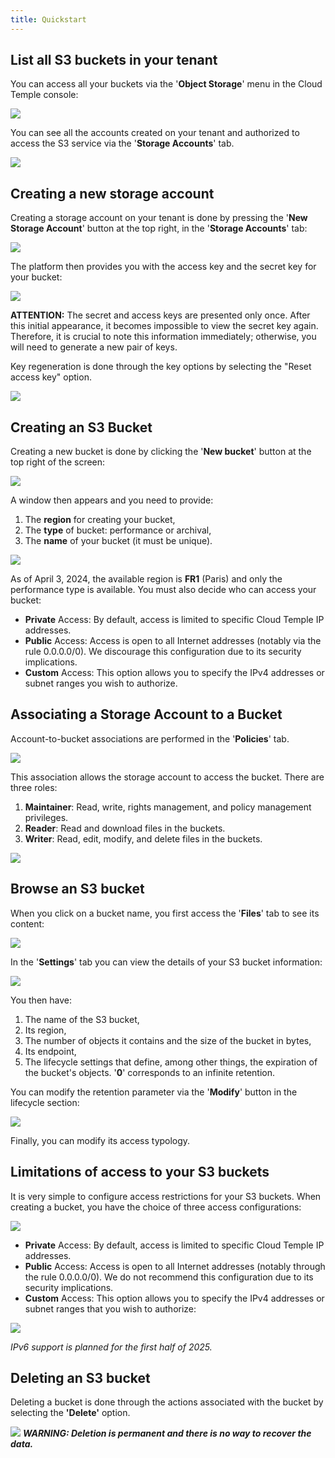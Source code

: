 ```yaml
---
title: Quickstart
---
```



## List all S3 buckets in your tenant

You can access all your buckets via the '__Object Storage__' menu in the Cloud Temple console:

![](images/S3_list_bucket.png)

You can see all the accounts created on your tenant and authorized to access the S3 service via the '__Storage Accounts__' tab.

![](images/S3_accounts.png)

## Creating a new storage account

Creating a storage account on your tenant is done by pressing the '__New Storage Account__' button at the top right, in the '__Storage Accounts__' tab:

![](images/S3_create_account.png)

The platform then provides you with the access key and the secret key for your bucket:

![](images/S3_storage_keys.png)


__ATTENTION:__ The secret and access keys are presented only once. After this initial appearance, it becomes impossible to view the secret key again. Therefore, it is crucial to note this information immediately; otherwise, you will need to generate a new pair of keys.

Key regeneration is done through the key options by selecting the "Reset access key" option.

![](images/S3_keyregen.png)


## Creating an S3 Bucket

Creating a new bucket is done by clicking the '__New bucket__' button at the top right of the screen:

![](images/S3_create.png)

A window then appears and you need to provide:

1. The **region** for creating your bucket,
2. The **type** of bucket: performance or archival,
3. The **name** of your bucket (it must be unique).

![](images/S3_create_popup_001.png)

As of April 3, 2024, the available region is **FR1** (Paris) and only the performance type is available.
You must also decide who can access your bucket:

- **Private** Access: By default, access is limited to specific Cloud Temple IP addresses.
- **Public** Access: Access is open to all Internet addresses (notably via the rule 0.0.0.0/0). We discourage this configuration due to its security implications.
- **Custom** Access: This option allows you to specify the IPv4 addresses or subnet ranges you wish to authorize.

## Associating a Storage Account to a Bucket

Account-to-bucket associations are performed in the '__Policies__' tab.

![](images/S3_account_assign.png)

This association allows the storage account to access the bucket. There are three roles:

1. **Maintainer**: Read, write, rights management, and policy management privileges.
2. **Reader**: Read and download files in the buckets.
3. **Writer**: Read, edit, modify, and delete files in the buckets.

![](images/S3_account_access.png)

## Browse an S3 bucket

When you click on a bucket name, you first access the '__Files__' tab to see its content:

![](images/S3_files.png)

In the '__Settings__' tab you can view the details of your S3 bucket information:

![](images/S3_params.png)

You then have:

1. The name of the S3 bucket,
2. Its region,
3. The number of objects it contains and the size of the bucket in bytes,
4. Its endpoint,
5. The lifecycle settings that define, among other things, the expiration of the bucket's objects. '__0__' corresponds to an infinite retention.

You can modify the retention parameter via the '__Modify__' button in the lifecycle section:

![](images/S3_lifecycle.png)

Finally, you can modify its access typology.

## Limitations of access to your S3 buckets
It is very simple to configure access restrictions for your S3 buckets. When creating a bucket, you have the choice of three access configurations:

![](images/S3_create_popup_001.png)

- **Private** Access: By default, access is limited to specific Cloud Temple IP addresses.
- **Public** Access: Access is open to all Internet addresses (notably through the rule 0.0.0.0/0). We do not recommend this configuration due to its security implications.
- **Custom** Access: This option allows you to specify the IPv4 addresses or subnet ranges that you wish to authorize:

![](images/S3_create_popup_002.png)

*IPv6 support is planned for the first half of 2025.*

## Deleting an S3 bucket

Deleting a bucket is done through the actions associated with the bucket by selecting the __'Delete'__ option.

![](images/S3_delete.png)
_**WARNING: Deletion is permanent and there is no way to recover the data.**_